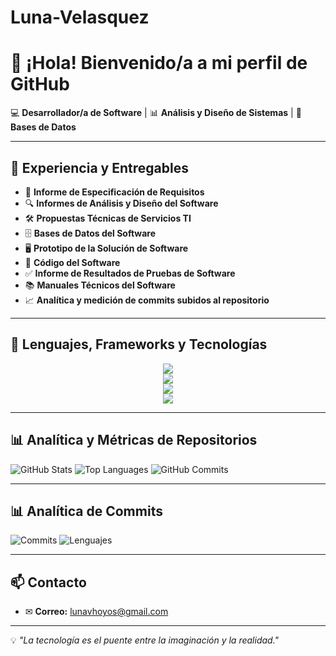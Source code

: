 # Luna-Velasquez
# 👋 ¡Hola! Bienvenido/a a mi perfil de GitHub

💻 **Desarrollador/a de Software** | 📊 **Análisis y Diseño de Sistemas** | 📂 **Bases de Datos**  

---

## 📄 Experiencia y Entregables

- 📑 **Informe de Especificación de Requisitos**
- 🔍 **Informes de Análisis y Diseño del Software**
- 🛠️ **Propuestas Técnicas de Servicios TI**
- 🗄️ **Bases de Datos del Software**
- 🖥️ **Prototipo de la Solución de Software**
- 💾 **Código del Software**
- ✅ **Informe de Resultados de Pruebas de Software**
- 📚 **Manuales Técnicos del Software**
- 📈 **Analítica y medición de commits subidos al repositorio**

---

## 🚀 Lenguajes, Frameworks y Tecnologías

<p align="center">
<!-- Lenguajes -->
<img src="https://skillicons.dev/icons?i=html,css,js,php,python,java" />
<br>
<!-- Frameworks -->
<img src="https://skillicons.dev/icons?i=bootstrap,tailwind,laravel,django" />
<br>
<!-- Bases de datos -->
<img src="https://skillicons.dev/icons?i=mysql,mongodb,firebase" />
<br>
<!-- Otros -->
<img src="https://skillicons.dev/icons?i=github" />
</p>

---



## 📊 Analítica y Métricas de Repositorios
![GitHub Stats](https://github-readme-stats.vercel.app/api?username=Luna-Velasquez&show_icons=true&theme=radical)
![Top Languages](https://github-readme-stats.vercel.app/api/top-langs/?username=Luna-Velasquez&layout=compact&theme=radical)
![GitHub Commits](https://github-readme-streak-stats.herokuapp.com/?user=Luna-Velasquez&theme=radical)

---

## 📊 Analítica de Commits

![Commits](https://github-readme-stats.vercel.app/api?username=Luna-Velasquez&show_icons=true&theme=radical)
![Lenguajes](https://github-readme-stats.vercel.app/api/top-langs/?username=Luna-Velasquez&layout=compact&theme=radical)

---


## 📫 Contacto

- ✉ **Correo:** lunavhoyos@gmail.com 

---

💡 _"La tecnología es el puente entre la imaginación y la realidad."_
